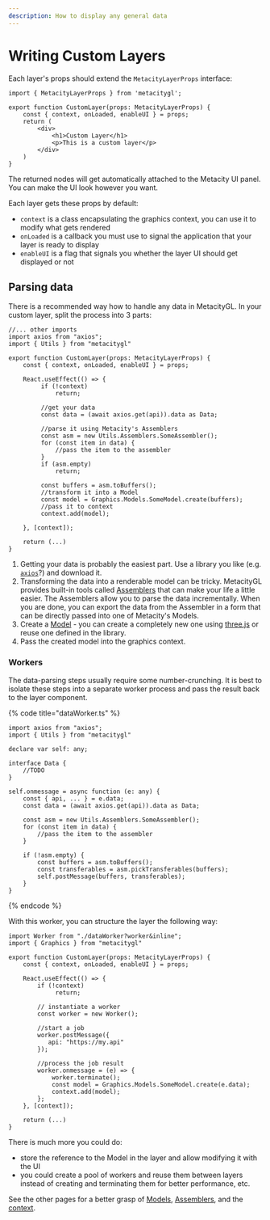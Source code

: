 ```yaml
---
description: How to display any general data
---
```


# Writing Custom Layers

Each layer's props should extend the `MetacityLayerProps` interface:

```tsx
import { MetacityLayerProps } from 'metacitygl';

export function CustomLayer(props: MetacityLayerProps) {
    const { context, onLoaded, enableUI } = props;
    return (
        <div>
            <h1>Custom Layer</h1>
            <p>This is a custom layer</p>
        </div>
    )
}
```

The returned nodes will get automatically attached to the Metacity UI panel. You can make the UI look however you want.&#x20;

Each layer gets these props by default:

* `context` is a class encapsulating the graphics context, you can use it to modify what gets rendered
* `onLoaded` is a callback you must use to signal the application that your layer is ready to display
* `enableUI` is a flag that signals you whether the layer UI should get displayed or not

## Parsing data

There is a recommended way how to handle any data in MetacityGL. In your custom layer, split the process into 3 parts:

```tsx
//... other imports
import axios from "axios";
import { Utils } from "metacitygl"

export function CustomLayer(props: MetacityLayerProps) {
    const { context, onLoaded, enableUI } = props;
    
    React.useEffect(() => {
         if (!context)
             return; 
             
         //get your data
         const data = (await axios.get(api)).data as Data;
         
         //parse it using Metacity's Assemblers
         const asm = new Utils.Assemblers.SomeAssembler();
         for (const item in data) {
             //pass the item to the assembler
         }
         if (asm.empty)
             return;
         
         const buffers = asm.toBuffers();
         //transform it into a Model
         const model = Graphics.Models.SomeModel.create(buffers);
         //pass it to context
         context.add(model);
        
    }, [context]);
    
    return (...)
}
```

1. Getting your data is probably the easiest part. Use a library you like (e.g. [`axios`](https://axios-http.com/docs/intro)?) and download it.
2. Transforming the data into a renderable model can be tricky. MetacityGL provides built-in tools called [Assemblers](broken-reference) that can make your life a little easier. The Assemblers allow you to parse the data incrementally. When you are done, you can export the data from the Assembler in a form that can be directly passed into one of Metacity's Models.
3. Create a [Model](broken-reference) - you can create a completely new one using [three.js](https://threejs.org) or reuse one defined in the library.
4. Pass the created model into the graphics context.&#x20;

### Workers

The data-parsing steps usually require some number-crunching. It is best to isolate these steps into a separate worker process and pass the result back to the layer component. &#x20;

{% code title="dataWorker.ts" %}
```tsx
import axios from "axios";
import { Utils } from "metacitygl"

declare var self: any;

interface Data {
    //TODO
}

self.onmessage = async function (e: any) {
    const { api, ... } = e.data;
    const data = (await axios.get(api)).data as Data;

    const asm = new Utils.Assemblers.SomeAssembler();
    for (const item in data) {
        //pass the item to the assembler
    }
    
    if (!asm.empty) {
        const buffers = asm.toBuffers();
        const transferables = asm.pickTransferables(buffers);
        self.postMessage(buffers, transferables);
    }
}
```
{% endcode %}

With this worker, you can structure the layer the following way:

```tsx
import Worker from "./dataWorker?worker&inline";
import { Graphics } from "metacitygl"

export function CustomLayer(props: MetacityLayerProps) {
    const { context, onLoaded, enableUI } = props;
    
    React.useEffect(() => {
        if (!context)
             return; 
        
        // instantiate a worker     
        const worker = new Worker();
        
        //start a job
        worker.postMessage({
           api: "https://my.api"
        });
        
        //process the job result
        worker.onmessage = (e) => {
            worker.terminate();
            const model = Graphics.Models.SomeModel.create(e.data);
            context.add(model);
        };  
    }, [context]);
    
    return (...)
}
```

There is much more you could do:&#x20;

* store the reference to the Model in the layer and allow modifying it with the UI
* you could create a pool of workers and reuse them between layers instead of creating and terminating them for better performance, etc.&#x20;

See the other pages for a better grasp of [Models](broken-reference), [Assemblers](broken-reference), and the [context](broken-reference).&#x20;
